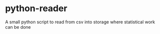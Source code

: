 # python-reader
A small python script to read from csv into storage where statistical work can be done
